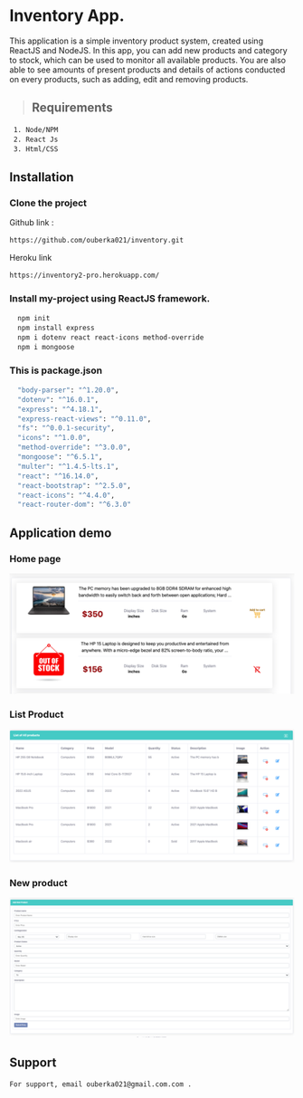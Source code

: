 
# Inventory App.

This application is a simple inventory product system, created using ReactJS and NodeJS. In this app, you can add new products and category to stock, which can be used to monitor all available products. You are also able to see amounts of present products and details of actions conducted on every products, such as adding, edit and removing products. 

> ## Requirements
```bash
 1. Node/NPM
 2. React Js
 3. Html/CSS
```
## Installation
### Clone the project 
Github link :
```bash
https://github.com/ouberka021/inventory.git
```
Heroku link
```bash
https://inventory2-pro.herokuapp.com/
``` 

### Install my-project using ReactJS framework.

```bash
  npm init
  npm install express
  npm i dotenv react react-icons method-override
  npm i mongoose 
```
  ### This is package.json
  ```bash
    "body-parser": "^1.20.0",
    "dotenv": "^16.0.1",
    "express": "^4.18.1",
    "express-react-views": "^0.11.0",
    "fs": "^0.0.1-security",
    "icons": "^1.0.0",
    "method-override": "^3.0.0",
    "mongoose": "^6.5.1",
    "multer": "^1.4.5-lts.1",
    "react": "^16.14.0",
    "react-bootstrap": "^2.5.0",
    "react-icons": "^4.4.0",
    "react-router-dom": "^6.3.0"
```
## Application demo

### Home page

![](images/add-cart.png)
### List Product
![](images/product-list.png)
### New product
![](images/new-pro.png)

    
## Support
```bash
For support, email ouberka021@gmail.com.com .
```
